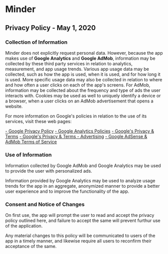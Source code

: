 # Minder

## Privacy Policy - May 1, 2020

### Collection of Information

Minder does not explicitly request personal data. However, because the app makes use of **Google Analytics** and
**Google AdMob**, information may be collected by these third party services in relation to analytics, measurement,
and app usage trends. Various app usage data may be collected, such as how the app is used, when it is used, and for
how long it is used. More specific usage data may also be collected in relation to where and how often a user clicks
on each of the app's screens. For AdMob, information may be collected about the frequency and type of ads the user
interacts with. Cookies may be used as well to uniquely identify a device or a browser, when a user clicks on an AdMob
advertisement that opens a website.

For more information on Google's policies in relation to the use of its services, visit these web pages:

[- Google Privacy Policy](https://policies.google.com/privacy)
[- Google Analytics Policies](https://support.google.com/analytics/answer/4597324)
[- Google's Privacy & Terms](https://www.google.com/policies/privacy/partners/)
[- Google's Privacy & Terms - Advertising](https://policies.google.com/technologies/ads)
[- Google AdSense & AdMob Terms of Service](https://www.google.com/adsense/new/localized-terms)

### Use of Information

Information collected by Google AdMob and Google Analytics may be used to provide the user with personalized ads.

Information provided by Google Analytics may be used to analyze usage trends for the app in an aggregate, anonymized manner
to provide a better user experience and to improve the functionality of the app.

### Consent and Notice of Changes

On first use, the app will prompt the user to read and accept the privacy policy outlined here, and failure to accept the same will
prevent furthur use of the application.

Any material changes to this policy will be communicated to users of the app in a timely manner, and likewise require all users
to reconfirm their acceptance of the same.
